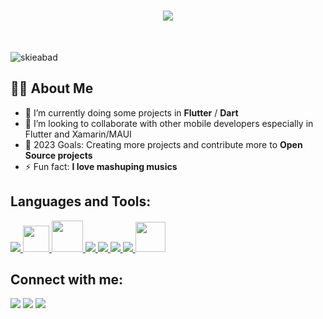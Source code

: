 
<h1 align="center">
  <a href="https://git.io/typing-svg">
    <img src="https://readme-typing-svg.herokuapp.com?font=roboto&duration=5500&center=true&vCenter=true&width=500&lines=Hi+there%2C+I'm+Wilson;I'm+a+Mobile+Developer;Nice+to+meet+you+%3A)&size=30">
  </a>
</h1>

</br>

<p align="left"> <img src="https://komarev.com/ghpvc/?username=skieabad&label=Profile%20views&color=0e75b6&style=flat" alt="skieabad" /> </p>

## 🙋‍♂️ About Me 
- 🌱 I’m currently doing some projects in **Flutter** / **Dart**
- 👯 I’m looking to collaborate with other mobile developers especially in Flutter and Xamarin/MAUI
- 🥅 2023 Goals: Creating more projects and contribute more to **Open Source projects**
- ⚡ Fun fact: **I love mashuping musics**

## Languages and Tools:

<p align="left"> 
    <a href="https://www.java.com" target="_blank"> <img src="https://img.icons8.com/color/48/000000/java-coffee-cup-logo.png"/> </a>
    <a href="https://learn.microsoft.com/en-us/dotnet/csharp/" target="_blank"> <img width="42px" src="https://cdn.jsdelivr.net/gh/devicons/devicon/icons/csharp/csharp-original.svg" /> </a>
    <a href="https://dart.dev/" target="_blank"> <img width="50px" src="https://img.icons8.com/color/512/dart.png"/> </a>
    <a href="https://flutter.dev/" target="_blank"> <img src="https://img.icons8.com/color/48/000000/flutter.png"/> </a>
    <a href="https://www.mysql.com/" target="_blank"> <img src="https://img.icons8.com/fluent/50/000000/mysql-logo.png"/> </a>
    <a href="https://git-scm.com/" target="_blank"> <img src="https://img.icons8.com/color/48/000000/git.png"/> </a> 
    <a href="https://firebase.google.com/" target="_blank"> <img src="https://img.icons8.com/color/48/000000/firebase.png"/> </a> 
    <a href="https://azure.microsoft.com/en-us" target="_blank"> <img width="48px" src="https://cdn.jsdelivr.net/gh/devicons/devicon/icons/azure/azure-original.svg" />     </a>
</p>

## Connect with me:
<p align="left">

<a href = "https://www.linkedin.com/in/wilson-abad-8339b8226/"><img src="https://img.icons8.com/fluent/48/000000/linkedin.png"/></a>
<a href = "https://twitter.com/Abadskie19"><img src="https://img.icons8.com/fluent/48/000000/twitter.png"/></a>
<a href = "https://www.instagram.com/skieabad/"><img src="https://img.icons8.com/fluent/48/000000/instagram-new.png"/></a>

</p>
